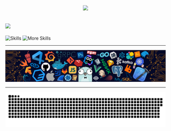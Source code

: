 <h1 align="center">
  <a href="https://git.io/typing-svg">
    <img src="https://readme-typing-svg.herokuapp.com/?lines=Hi+There!+👋;+I'm+Hritik!;+I'm+Full+Stack+Developer;&center=true&size=30">
  </a>
</h1>

[![](https://visitcount.itsvg.in/api?id=hritik189&label=Profile%20Views&color=12&icon=2&pretty=true)](https://visitcount.itsvg.in)
---



![Skills](https://skillicons.dev/icons?i=git,github,java,javascript,typescript,react,next,html,css,docker)
![More Skills](https://skillicons.dev/icons?i=tailwind,netlify,linux,vscode,nodejs,expressjs,mongodb,postman,vercel,vite)

---


<img src="https://github.com/Nitesh-Singh-5/Nitesh-Singh-5/blob/main/icons/header_.png" />



---

![snake gif](https://github.com/Sam-GitRepo/Sam-GitRepo/blob/output/github-contribution-grid-snake-dark.svg)
